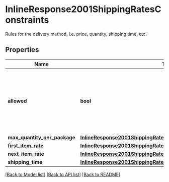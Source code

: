 # InlineResponse2001ShippingRatesConstraints

Rules for the delivery method, i.e. price, quantity, shipping time, etc.
## Properties
Name | Type | Description | Notes
------------ | ------------- | ------------- | -------------
**allowed** | **bool** | Indicates whether delivery method can be used when adding or modifying shipping rates. | [optional] 
**max_quantity_per_package** | [**InlineResponse2001ShippingRatesConstraintsMaxQuantityPerPackage**](InlineResponse2001ShippingRatesConstraintsMaxQuantityPerPackage.md) |  | [optional] 
**first_item_rate** | [**InlineResponse2001ShippingRatesConstraintsFirstItemRate**](InlineResponse2001ShippingRatesConstraintsFirstItemRate.md) |  | [optional] 
**next_item_rate** | [**InlineResponse2001ShippingRatesConstraintsNextItemRate**](InlineResponse2001ShippingRatesConstraintsNextItemRate.md) |  | [optional] 
**shipping_time** | [**InlineResponse2001ShippingRatesConstraintsShippingTime**](InlineResponse2001ShippingRatesConstraintsShippingTime.md) |  | [optional] 

[[Back to Model list]](../README.md#documentation-for-models) [[Back to API list]](../README.md#documentation-for-api-endpoints) [[Back to README]](../README.md)


